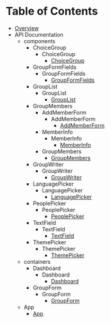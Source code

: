 
# Table of Contents
* [Overview](./overview.md)
* API Documentation
  * components
    * ChoiceGroup
      * ChoiceGroup
        * [ChoiceGroup](/docs/components/ChoiceGroup/ChoiceGroup.md#ChoiceGroup)
    * GroupFormFields
      * GroupFormFields
        * [GroupFormFields](/docs/components/GroupFormFields/GroupFormFields.md#GroupFormFields)
    * GroupList
      * GroupList
        * [GroupList](/docs/components/GroupList/GroupList.md#GroupList)
    * GroupMembers
      * AddMemberForm
        * AddMemberForm
          * [AddMemberForm](/docs/components/GroupMembers/AddMemberForm/AddMemberForm.md#AddMemberForm)
      * MemberInfo
        * MemberInfo
          * [MemberInfo](/docs/components/GroupMembers/MemberInfo/MemberInfo.md#MemberInfo)
      * GroupMembers
        * [GroupMembers](/docs/components/GroupMembers/GroupMembers.md#GroupMembers)
    * GroupWriter
      * GroupWriter
        * [GroupWriter](/docs/components/GroupWriter/GroupWriter.md#GroupWriter)
    * LanguagePicker
      * LanguagePicker
        * [LanguagePicker](/docs/components/LanguagePicker/LanguagePicker.md#LanguagePicker)
    * PeoplePicker
      * PeoplePicker
        * [PeoplePicker](/docs/components/PeoplePicker/PeoplePicker.md#PeoplePicker)
    * TextField
      * TextField
        * [TextField](/docs/components/TextField/TextField.md#TextField)
    * ThemePicker
      * ThemePicker
        * [ThemePicker](/docs/components/ThemePicker/ThemePicker.md#ThemePicker)
  * containers
    * Dashboard
      * Dashboard
        * [Dashboard](/docs/containers/Dashboard/Dashboard.md#Dashboard)
    * GroupForm
      * GroupForm
        * [GroupForm](/docs/containers/GroupForm/GroupForm.md#GroupForm)
  * App
    * [App](/docs/App.md#App)
